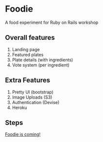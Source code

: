 # Foodie

A food experiment for Ruby on Rails workshop

## Overall features

1. Landing page
2. Featured plates
3. Plate details (with ingredients)
4. Vote system (per ingredient)

## Extra Features

1. Pretty UI (bootstrap)
2. Image Uploads (S3)
3. Authentication (Devise)
4. Heroku

## Steps
[Foodie is coming!](tutos/start.md)
